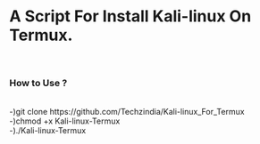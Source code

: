 <h1>A Script For Install Kali-linux On Termux.</h1> </br>
<h3>How to Use ? </h3> </br>
-)git clone https://github.com/Techzindia/Kali-linux_For_Termux </br>
-)chmod +x Kali-linux-Termux </br>
-)./Kali-linux-Termux
